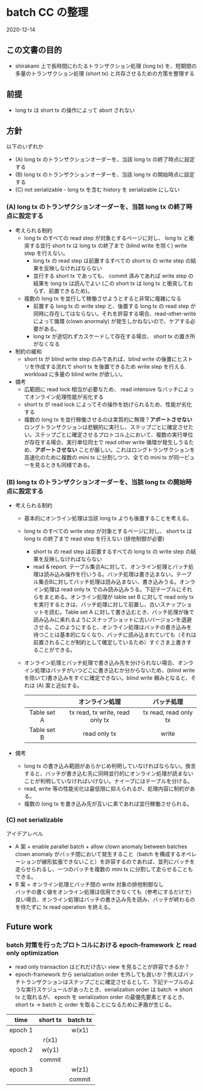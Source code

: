 # batch CC の整理

2020-12-14

## この文書の目的

- shirakami 上で長時間にわたるトランザクション処理 (long tx) を、短期間の多量のトランザクション処理 (short tx) と共存させるための方策を整理する

## 前提

- long tx は short tx の操作によって abort されない

## 方針

以下のいずれか

- (A) long tx のトランザクションオーダーを、当該 long tx の終了時点に設定する
- (B) long tx のトランザクションオーダーを、当該 long tx の開始時点に設定する
- (C) not serializable - long tx を含む history を serializable にしない

### (A) long tx のトランザクションオーダーを、当該 long tx の終了時点に設定する

- 考えられる制約
  - long tx のすべての read step が対象とするページに対し、 long tx と衝突する並行 short tx は long tx の終了まで (blind write を除く) write step を行えない。
    - long tx の read step は前置するすべての short tx の write step の結果を反映しなければならない
    - 並行する short tx であっても、 commit 済みであれば write step の結果を long tx は読んでよい (この short tx は long tx と衝突しておらず、前置できるため)。
  - 複数の long tx を並行して稼働させようとすると非常に複雑になる
    - 前置する long tx の write step と、後置する long tx の read step が同時に存在してはならない。それを許容する場合、read-other-write によって循環 (clown anormaly) が発生しかねないので、ケアする必要がある。
    - long tx が途切れずカスケードして存在する場合、 short tx の置き所がなくなる
- 制約の緩和
  - short tx が blind write step のみであれば、blind write の後置にヒストリを作成する流れで short tx を後置できるため write step を行える. workload に多量の blind write が欲しい。
- 備考
  - 広範囲に read lock 相当が必要なため、 read intensive なバッチによってオンライン処理性能が劣化する
  - short tx が read lock によってその操作を妨げられるため、性能が劣化する
  - 複数の long tx を並行稼働させるのは実質的に無理？**アボートさせない**ロングトランザクションは悲観的に実行し、ステップごとに確定させたい。ステップごとに確定させるプロトコル上において、複数の実行単位が存在する場合、実行単位同士で read other write 循環が発生しうるため、**アボートさせない** ことが厳しい。これはロングトランザクションを高速化のために複数の mini tx に分割しつつ、全ての mini tx が同一ビューを見るときも同様である。

### (B) long tx のトランザクションオーダーを、当該 long tx の開始時点に設定する

- 考えられる制約
  - 基本的にオンライン処理は当該 long tx よりも後置することを考える。
  - long tx のすべての write step が対象とするページに対し、 short tx は long tx の終了まで read step を行えない (排他制御が必要)
    - short tx の read step は前置するすべての long tx の write step の結果を反映しなければならない
    - read & report. テーブル集合Aに対して、オンライン処理とバッチ処理は読み込み操作を行いうる。バッチ処理は書き込まない。テーブル集合Bに対してバッチ処理は読み込まない、書き込みうる。オンライン処理は read only tx でのみ読み込みうる。下記テーブルにそれらをまとめる。オンライン処理が table set B に対して read only tx を実行するときは、バッチ処理に対して前置し、古いスナップショットを読む。Table set A に対して書き込むとき、バッチ処理が後で読み込みに来れるようにスナップショットに古いバージョンを退避させる。このようにすると、オンライン処理はバッチの書き込みを待つことは基本的になくなり、バッチに読み込まれていても（それは前置されることが制約として確定しているため）すぐさま上書きすることができる。
  - オンライン処理とバッチ処理で書き込み先を分けられない場合、オンライン処理はバッチがいつどこに書き込むか分からないため、(blind write を除いて)書き込みをすぐに確定できない。blind write 頼みとなると、それは (A) 案と近似する。

    | | オンライン処理 | バッチ処理 |
    |:-:|:-:|:-:|
    |Table set A | tx read, tx write, read only tx | tx read, read only tx |
    |Table set B | read only tx | write |


- 備考
  - long tx の書き込み範囲があらかじめ判明していなければならない。換言すると、バッチが書き込む先に同時並行的にオンライン処理が読まないことが判明していなければいけない。ナイーブにはテーブルを分ける。
  - read, write 等の性能劣化は最低限に抑えられるが、処理内容に制約がある。
  - 複数の long tx を書き込み先が互いに素であれば並行稼働させられる。

### (C) not serializable

アイデアレベル
- A 案 + enable parallel batch + allow clown anomaly between batches   
  clown anomaly がバッチ間において発生すること（batch を構成するオペレーションが線形拡張できないこと）を許容するのであれば、並列にバッチを走らせられるし、一つのバッチを複数の mini tx に分割して走らせることもできる。
- B 案 + オンライン処理とバッチ間の write 対象の排他制御なし  
  バッチの書く値をオンライン処理は信用できなくても（参考にするだけで）良い場合、オンライン処理はバッチの書き込み先を読み、バッチが終わるのを待たずに tx read operation を終える。

## Future work

### batch 対策を行ったプロトコルにおける epoch-framework と read only optimization

- read only transaction はどれだけ古い view を見ることが許容できるか？
- epoch-framework から serialization order を外しても良いか？例えばバッチトランザクションはステップごとに確定させるとして、下記テーブルのような実行スケジュールがあったとき、serialization order は batch -> short tx と取れるが、 epoch を serialization order の最優先要素とするとき、 short tx -> batch と order を取ることになるために矛盾が生じる。

|time|short tx|batch tx|
|:-:|:-:|:-:|
|epoch 1| | w(x1) |
| | r(x1) | |
|epoch 2| w(y1) | |
| | commit | |
|epoch 3| | w(z1) |
| | | commit |
